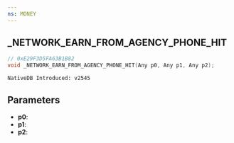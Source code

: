 ```yaml
---
ns: MONEY 
---
```


## _NETWORK_EARN_FROM_AGENCY_PHONE_HIT

```c
// 0xE29F3D5FA63B1B82 
void _NETWORK_EARN_FROM_AGENCY_PHONE_HIT(Any p0, Any p1, Any p2);
```

```
NativeDB Introduced: v2545
```

## Parameters
* **p0**:
* **p1**:
* **p2**:
